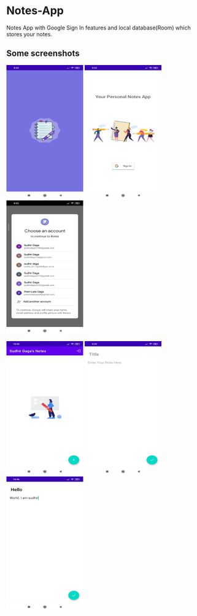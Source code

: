 # Notes-App

Notes App with Google Sign In features and local database(Room) which stores your notes.

## Some screenshots

<img src="Screenshots/1.jpeg" width="200" height="350"/>    <img src="Screenshots/2.jpeg" width="200" height="350"/>    <img src="Screenshots/3.jpeg" width="200" height="350"/>

<img src="Screenshots/4.jpeg" width="200" height="350"/>    <img src="Screenshots/5.jpeg" width="200" height="350"/>   <img src="Screenshots/6.jpeg" width="200" height="350"/>
